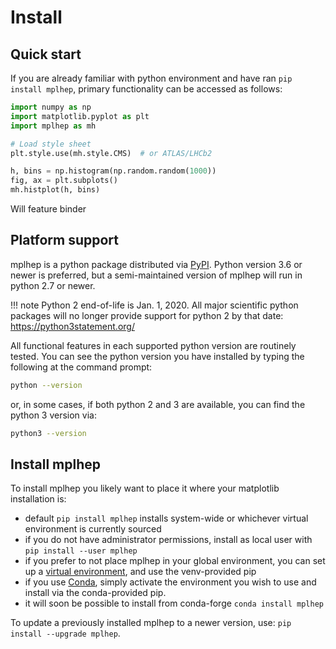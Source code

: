 # Install

## Quick start

If you are already familiar with python environment and have ran `pip install mplhep`, primary functionality can be accessed as follows:

```python
import numpy as np
import matplotlib.pyplot as plt
import mplhep as mh

# Load style sheet
plt.style.use(mh.style.CMS)  # or ATLAS/LHCb2

h, bins = np.histogram(np.random.random(1000))
fig, ax = plt.subplots()
mh.histplot(h, bins)
```

Will feature binder

Platform support
----------------
mplhep is a python package distributed via [PyPI](https://pypi.org/project/mplhep). Python version 3.6 or newer is preferred, but a semi-maintained version of mplhep will run in python 2.7 or newer.

!!! note
    Python 2 end-of-life is Jan. 1, 2020. All major scientific python packages will no longer provide support for python 2 by that date: https://python3statement.org/

All functional features in each supported python version are routinely tested. You can see the python version you have installed by typing the following at the command prompt:

```bash
python --version
```

or, in some cases, if both python 2 and 3 are available, you can find the python 3 version via:

```bash
python3 --version
```

## Install mplhep

To install mplhep you likely want to place it where your matplotlib installation is:

- default `pip install mplhep` installs system-wide or whichever virtual environment is currently sourced
- if you do not have administrator permissions, install as local user with `pip install --user mplhep`
- if you prefer to not place mplhep in your global environment, you can set up a [virtual environment](https://docs.python.org/3/library/venv.html), and use the venv-provided pip
- if you use [Conda](https://docs.conda.io/projects/conda/en/latest/index.html), simply activate the environment you wish to use and install via the conda-provided pip.
- it will soon be possible to install from conda-forge `conda install mplhep`

To update a previously installed mplhep to a newer version, use: `pip install --upgrade mplhep`.
